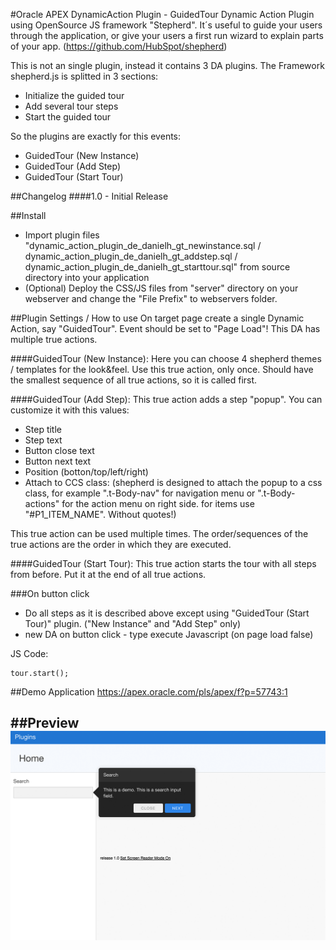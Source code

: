 #Oracle APEX DynamicAction Plugin - GuidedTour
Dynamic Action Plugin using OpenSource JS framework "Stepherd".
It´s useful to guide your users through the application, or give your users a first run wizard to explain parts of your app.
(https://github.com/HubSpot/shepherd)

This is not an single plugin, instead it contains 3 DA plugins.
The Framework shepherd.js is splitted in 3 sections:
- Initialize the guided tour
- Add several tour steps
- Start the guided tour

So the plugins are exactly for this events:
- GuidedTour (New Instance)
- GuidedTour (Add Step)
- GuidedTour (Start Tour)


##Changelog
####1.0 - Initial Release

##Install
- Import plugin files "dynamic_action_plugin_de_danielh_gt_newinstance.sql / dynamic_action_plugin_de_danielh_gt_addstep.sql / dynamic_action_plugin_de_danielh_gt_starttour.sql" from source directory into your application
- (Optional) Deploy the CSS/JS files from "server" directory on your webserver and change the "File Prefix" to webservers folder.

##Plugin Settings / How to use
On target page create a single Dynamic Action, say "GuidedTour".
Event should be set to "Page Load"!
This DA has multiple true actions.

####GuidedTour (New Instance):
Here you can choose 4 shepherd themes / templates for the look&feel.
Use this true action, only once. Should have the smallest sequence of all true actions, so it is called first. 

####GuidedTour (Add Step):
This true action adds a step "popup". You can customize it with this values:
- Step title
- Step text
- Button close text
- Button next text
- Position (botton/top/left/right)
- Attach to CCS class: (shepherd is designed to attach the popup to a css class, for example ".t-Body-nav" for navigation menu or ".t-Body-actions" for the action menu on right side. for items use "#P1_ITEM_NAME". Without quotes!)

This true action can be used multiple times. The order/sequences of the true actions are the order in which they are executed.

####GuidedTour (Start Tour):
This true action starts the tour with all steps from before. Put it at the end of all true actions.

###On button click
- Do all steps as it is described above except using "GuidedTour (Start Tour)" plugin. ("New Instance" and "Add Step" only)
- new DA on button click - type execute Javascript (on page load false)

JS Code:
```language-javascript
tour.start();
```

##Demo Application
https://apex.oracle.com/pls/apex/f?p=57743:1

##Preview
![](https://github.com/Dani3lSun/apex-plugin-guidedtour/blob/master/preview.png)
---
